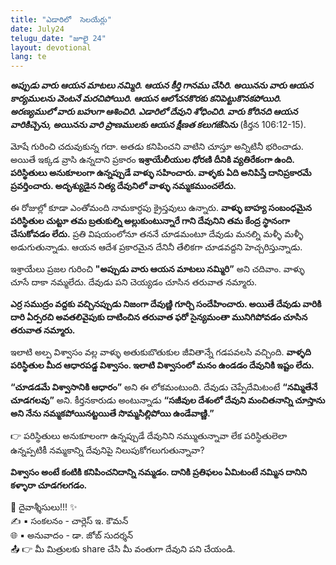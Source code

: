 ```yaml
---
title: "ఎడారిలో  సెలయేర్లు"
date: July24
telugu_date: "జూలై 24"
layout: devotional
lang: te
---
```


***అప్పుడు వారు ఆయన మాటలు నమ్మిరి. ఆయన కీర్తి గానము చేసిరి. అయినను వారు ఆయన కార్యములను వెంటనే మరచిపోయిరి. ఆయన ఆలోచనకొరకు కనిపెట్టుకొనకపోయిరి. అరణ్యములో వారు బహుగా ఆశించిరి. ఎడారిలో దేవుని శోధించిరి. వారు కోరినది ఆయన వారికిచ్చెను, అయినను వారి ప్రాణములకు ఆయన క్షీణత కలుగజేసెను*** (కీర్తన 106:12-15). 

మోషే గురించి చదువుకున్న గదా. అతడు కనిపించని వాటిని చూస్తూ అన్నిటినీ భరించాడు. అయితే ఇక్కడ వ్రాసి ఉన్నదాని ప్రకారం **ఇశ్రాయేలీయుల ధోరణి దీనికి వ్యతిరేకంగా ఉంది. పరిస్థితులు అనుకూలంగా ఉన్నప్పుడే వాళ్ళు సహించారు. వాళ్ళకు ఏది అనిపిస్తే దానిప్రకారమే ప్రవర్తించారు. అదృశ్యుడైన నిత్య దేవునిలో వాళ్ళు నమ్మకముంచలేదు.**

ఈ రోజుల్లో కూడా ఎంతోమంది నామకార్ధపు క్రైస్తవులు ఉన్నారు. **వాళ్ళు బాహ్య సంబంధమైన పరిస్థితుల చుట్టూ తమ బ్రతుకుల్ని అల్లుకుంటున్నారే గాని దేవునిని తమ కేంద్ర స్థానంగా చేసుకోవడం లేదు.** ప్రతి విషయంలోనూ తననే చూడమంటూ దేవుడు మనల్ని మళ్ళీ మళ్ళీ అడుగుతున్నాడు. ఆయన ఆదేశ ప్రకారమైన దేనినీ తేలికగా చూడవద్దని హెచ్చరిస్తున్నాడు.

ఇశ్రాయేలు ప్రజల గురించి **"అప్పుడు వారు ఆయన మాటలు నమ్మిరి”** అని చదివాం. వాళ్ళు చూసే దాకా నమ్మలేదు. దేవుడు పని చెయ్యడం చూసిన తరువాత నమ్మారు. 

**ఎర్ర సముద్రం వద్దకు వచ్చినప్పుడు నిజంగా దేవుణ్ణి గూర్చి సందేహించారు. అయితే దేవుడు వారికి దారి ఏర్పరచి అవతలివైపుకు దాటించిన తరువాత ఫరో సైన్యమంతా మునిగిపోవడం చూసిన తరువాత నమ్మారు.**

ఇలాటి అల్ప విశ్వాసం వల్ల వాళ్ళు అతుకుబొతుకుల జీవితాన్నే గడపవలసి వచ్చింది. 
**వాళ్ళది పరిస్థితుల మీద ఆధారపడ్డ విశ్వాసం. ఇలాటి విశ్వాసంలో మనం ఉండడం దేవునికి ఇష్టం లేదు.**

**“చూడడమే విశ్వాసానికి ఆధారం”** అని ఈ లోకమంటుంది. దేవుడు చెప్పేదేమిటంటే **“నమ్మితేనే చూడగలవు”** అని. కీర్తనకారుడు అంటున్నాడు **“సజీవుల దేశంలో దేవుని మంచితనాన్ని చూస్తాను అని నేను నమ్మకపోయినట్టయితే సొమ్మసిల్లిపోయి ఉండేవాణ్ణి.”**

👉 పరిస్థితులు అనుకూలంగా ఉన్నప్పుడే దేవునిని నమ్ముతున్నావా లేక పరిస్థితులెలా ఉన్నప్పటికీ నమ్మకాన్ని దేవునిపై నిలుపుకోగలుగుతున్నావా?

**విశ్వాసం అంటే కంటికి కనిపించనిదాన్ని నమ్మడం. దానికి ప్రతిఫలం ఏమిటంటే నమ్మిన దానిని కళ్ళారా చూడగలగడం.**

<div class="blessing">🙏 <span class="bless-text">దైవాశ్శీసులు!!!</span> ✨</div>

<div class="credit">✍️ <span class="credit-text">▪ సంకలనం - చార్లెస్ ఇ. కౌమన్</span></div>
<div class="credit">🌐 <span class="credit-text">▪ అనువాదం - డా. జోబ్ సుదర్శన్</span></div>


<div class="share">📤 👉 <span class="share-text">మీ మిత్రులకు share చేసి మీ వంతుగా దేవుని పని చేయండి.</span></div>

